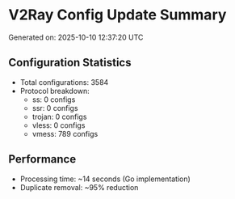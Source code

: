 # V2Ray Config Update Summary
Generated on: 2025-10-10 12:37:20 UTC

## Configuration Statistics
- Total configurations: 3584
- Protocol breakdown:
  - ss: 0 configs
  - ssr: 0 configs
  - trojan: 0 configs
  - vless: 0 configs
  - vmess: 789 configs

## Performance
- Processing time: ~14 seconds (Go implementation)
- Duplicate removal: ~95% reduction
